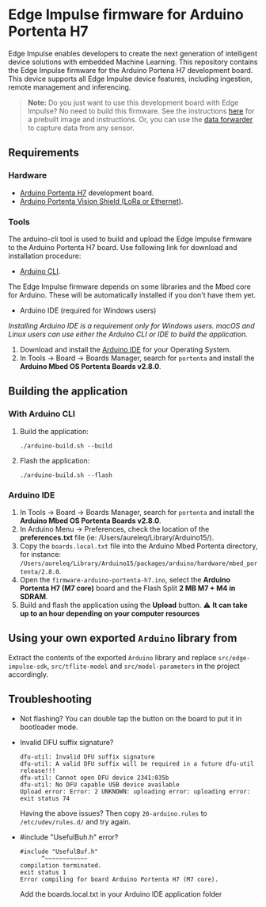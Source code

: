 # Edge Impulse firmware for Arduino Portenta H7

Edge Impulse enables developers to create the next generation of intelligent device solutions with embedded Machine Learning. This repository contains the Edge Impulse firmware for the Arduino Portena H7 development board. This device supports all Edge Impulse device features, including ingestion, remote management and inferencing.

> **Note:** Do you just want to use this development board with Edge Impulse? No need to build this firmware. See the instructions [here](https://docs.edgeimpulse.com/docs/arduino-portenta-h7) for a prebuilt image and instructions. Or, you can use the [data forwarder](https://docs.edgeimpulse.com/docs/cli-data-forwarder) to capture data from any sensor.

## Requirements

### Hardware

* [Arduino Portenta H7](https://store.arduino.cc/portenta-h7) development board.
* [Arduino Portenta Vision Shield (LoRa or Ethernet)](https://store.arduino.cc/portenta-vision-shield).

### Tools

The arduino-cli tool is used to build and upload the Edge Impulse firmware to the Arduino Portenta H7 board. Use following link for download and installation procedure:

* [Arduino CLI](https://arduino.github.io/arduino-cli/installation/).

The Edge Impulse firmware depends on some libraries and the Mbed core for Arduino. These will be automatically installed if you don't have them yet.

* Arduino IDE (required for Windows users)

_Installing Arduino IDE is a requirement only for Windows users. macOS and Linux users can use either the Arduino CLI or IDE to build the application._

1. Download and install the [Arduino IDE](https://www.arduino.cc/en/software) for your Operating System.
1. In Tools -> Board -> Boards Manager, search for `portenta` and install the **Arduino Mbed OS Portenta Boards v2.8.0**.

## Building the application

### With Arduino CLI

1. Build the application:

    ```
    ./arduino-build.sh --build
    ```

1. Flash the application:

    ```
    ./arduino-build.sh --flash
    ```

### Arduino IDE

1. In Tools -> Board -> Boards Manager, search for `portenta` and install the **Arduino Mbed OS Portenta Boards v2.8.0**.
1. In Arduino Menu -> Preferences, check the location of the **preferences.txt** file (ie: /Users/aureleq/Library/Arduino15/).
1. Copy the `boards.local.txt` file into the Arduino Mbed Portenta directory, for instance:
`/Users/aureleq/Library/Arduino15/packages/arduino/hardware/mbed_portenta/2.8.0`.
1. Open the `firmware-arduino-portenta-h7.ino`, select the **Arduino Portenta H7 (M7 core)** board and the Flash Split **2 MB M7 + M4 in SDRAM**.
1. Build and flash the application using the **Upload** button. :warning: **It can take up to an hour depending on your computer resources**

## Using your own exported `Arduino` library from

Extract the contents of the exported `Arduino` library and replace `src/edge-impulse-sdk`, `src/tflite-model` and `src/model-parameters` in the project
accordingly.

## Troubleshooting

* Not flashing? You can double tap the button on the board to put it in bootloader mode.
* Invalid DFU suffix signature?

    ```
    dfu-util: Invalid DFU suffix signature
    dfu-util: A valid DFU suffix will be required in a future dfu-util release!!!
    dfu-util: Cannot open DFU device 2341:035b
    dfu-util: No DFU capable USB device available
    Upload error: Error: 2 UNKNOWN: uploading error: uploading error: exit status 74
    ```

    Having the above issues? Then copy `20-arduino.rules` to `/etc/udev/rules.d/` and try again.

* #include "UsefulBuh.h" error?

    ```
    #include "UsefulBuf.h"
          ^~~~~~~~~~~~~
    compilation terminated.
    exit status 1
    Error compiling for board Arduino Portenta H7 (M7 core).
    ```

    Add the boards.local.txt in your Arduino IDE application folder

